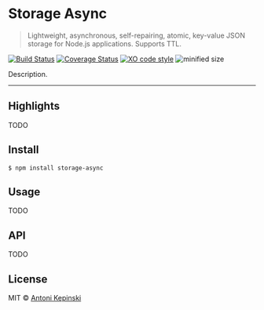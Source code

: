 # Storage Async

> Lightweight, asynchronous, self-repairing, atomic, key-value JSON storage for Node.js applications. Supports TTL.

[![Build Status](https://github.com/xxczaki/storage-async/workflows/CI/badge.svg)](https://github.com/xxczaki/storage-async/actions?query=workflow%3ACI)
[![Coverage Status](https://coveralls.io/repos/github/xxczaki/storage-async/badge.svg?branch=master)](https://coveralls.io/github/xxczaki/storage-async?branch=master)
[![XO code style](https://img.shields.io/badge/code_style-XO-5ed9c7.svg)](https://github.com/xojs/xo)
![minified size](https://img.shields.io/bundlephobia/minzip/storage-async)

Description.

---

## Highlights

TODO

## Install

```
$ npm install storage-async
```

## Usage

TODO

## API

TODO

## License

MIT © [Antoni Kepinski](https://kepinski.me)
